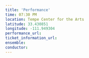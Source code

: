 ```yaml
---
title: 'Performance'
time: 07:30 PM
location: Tempe Center for the Arts
latitude: 33.430851
longitude: -111.949304
performance_url: 
ticket_information_url: 
ensemble: 
conductor: 
---
```


